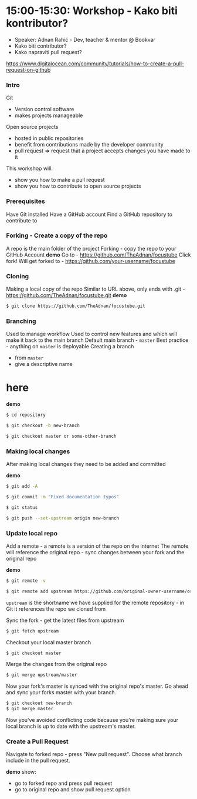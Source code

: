 # 15:00-15:30: Workshop - Kako biti kontributor?
- Speaker: Adnan Rahić - Dev, teacher & mentor @ Bookvar
- Kako biti contributor?
- Kako napraviti pull request?

https://www.digitalocean.com/community/tutorials/how-to-create-a-pull-request-on-github

### Intro
Git 
- Version control software 
- makes projects manageable

Open source projects 
- hosted in public repositories
- benefit from contributions made by the developer community
- pull request => request that a project accepts changes you have made to it

This workshop will:
- show you how to make a pull request
- show you how to contribute to open source projects

### Prerequisites
Have Git installed
Have a GitHub account
Find a GitHub repository to contribute to

### Forking - Create a copy of the repo
A repo is the main folder of the project
Forking - copy the repo to your GitHub Account
**demo**
Go to - https://github.com/TheAdnan/focustube
Click fork!
Will get forked to - https://github.com/your-username/focustube

### Cloning
Making a local copy of the repo
Similar to URL above, only ends with .git - https://github.com/TheAdnan/focustube.git
**demo**
```bash
$ git clone https://github.com/TheAdnan/focustube.git
```

### Branching
Used to manage workflow
Used to control new features and which will make it back to the main branch
Default main branch - `master`
Best practice - anything on `master` is deployable
Creating a branch 
 - from `master`
 - give a descriptive name

# here

**demo**
```sh
$ cd repository
```
```sh
$ git checkout -b new-branch
```
```sh
$ git checkout master or some-other-branch
```

### Making local changes
After making local changes they need to be added and committed

**demo**
```sh
$ git add -A  
```
```sh
$ git commit -m "Fixed documentation typos"
```
```sh
$ git status
```
```sh
$ git push --set-upstream origin new-branch
```

### Update local repo
Add a remote - a remote is a version of the repo on the internet
The remote will reference the original repo - sync changes between your fork and the original repo

**demo**
```sh
$ git remote -v
```
```sh
$ git remote add upstream https://github.com/original-owner-username/original-repository.git
```

`upstream` is the shortname we have supplied for the remote repository - in Git it references the repo we cloned from

Sync the fork - get the latest files from upstream

```sh
$ git fetch upstream
```

Checkout your local master branch
```sh
$ git checkout master
```

Merge the changes from the original repo
```sh
$ git merge upstream/master
```

Now your fork's master is synced with the original repo's master. Go ahead and sync your forks master with your branch.
```sh
$ git checkout new-branch
$ git merge master
```
Now you've avoided conflicting code because you're making sure your local branch is up to date with the upstream's master.

### Create a Pull Request
Navigate to forked repo - press "New pull request".
Choose what branch include in the pull request.

**demo**
show:
- go to forked repo and press pull request
- go to original repo and show pull request option